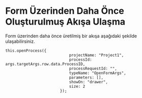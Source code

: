 # Form Üzerinden Daha Önce Oluşturulmuş Akışa Ulaşma

Form üzerinden daha önce üretilmiş bir akışa aşağıdaki şekilde ulaşabilirsiniz.

```
this.openProcess({
                            projectName: "Project1",
                            processId: args.targetArgs.row.data.ProcessID,
                            processRequestId: "",
                            typeName: "OpenFormArgs",
                            parameters: [],
                            showOn: "drawer",
                            size: 2
                        });
```

